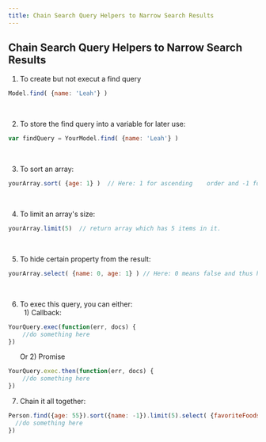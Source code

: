 ```yaml
---
title: Chain Search Query Helpers to Narrow Search Results
---
```

## Chain Search Query Helpers to Narrow Search Results

1. To create but not execut a find query
```javascript
Model.find( {name: 'Leah'} )
```
&nbsp;&nbsp;&nbsp;&nbsp;&nbsp;&nbsp;

2. To store the find query into a variable for later use:
```javascript
var findQuery = YourModel.find( {name: 'Leah'} )
```
&nbsp;&nbsp;&nbsp;&nbsp;&nbsp;&nbsp;

3. To sort an array:<br>
```javascript
yourArray.sort( {age: 1} )  // Here: 1 for ascending	order and -1 for descending order.
```
&nbsp;&nbsp;&nbsp;&nbsp;&nbsp;&nbsp;
  
4. To limit an array's size:
```javascript
yourArray.limit(5)  // return array which has 5 items in it.
```
&nbsp;&nbsp;&nbsp;&nbsp;&nbsp;&nbsp;

5. To hide certain property from the result:
```javascript
yourArray.select( {name: 0, age: 1} ) // Here: 0 means false and thus hide name property; 1 means true so age property will show.
```
&nbsp;&nbsp;&nbsp;&nbsp;&nbsp;&nbsp;

6. To exec this query, you can either:</br>
&nbsp;&nbsp;1) Callback:
```javascript
YourQuery.exec(function(err, docs) {
    //do something here
})
```
&nbsp;&nbsp;&nbsp;&nbsp;&nbsp;&nbsp;Or 2) Promise
```javascript
YourQuery.exec.then(function(err, docs) {
    //do something here
})
```

7. Chain it all together:
```javascript
Person.find({age: 55}).sort({name: -1}).limit(5).select( {favoriteFoods: 0} ).exec(function(error, people) {
  //do something here
})
```
</br>
</br>
